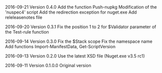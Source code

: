 ﻿2016-09-21  Version 0.4.0
    Add the function Push-nupkg
    Modification of the 'nuspec4' script
    Add the redirection exception for nuget.exe
    Add releleasenotes file

2016-09-20  Version 0.3.1
    Fix the position 1 to 2 for $Validator parameter of the Test-rule function  

2016-09-14  Version 0.3.0
    Fix the $Stack scope
    Fix the namespace name
    Add functions Import-ManifestData, Get-ScriptVersion 

2016-09-13  Version 0.2.0
    Use the latest XSD file (Nuget.exe v3.5 rc1)

2016-09-11  Version 0.1.0.0
    Original version